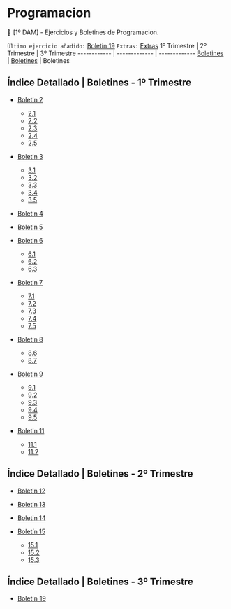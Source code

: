 # Programacion
:speech_balloon: [1º DAM] - Ejercicios y Boletines de Programacion.

`Último ejercicio añadido:` [Boletín 19](https://github.com/AFontanMoreira/Programacion/tree/master/Ejercicios/Boletines/3%C2%BA%20Trimestre/Boletin19/src)
`Extras:` [Extras](https://github.com/AFontanMoreira/Programacion/tree/master/Ejercicios/Extras)
1º Trimestre | 2º Trimestre | 3º Trimestre
------------ | ------------- | -------------
[Boletines](https://github.com/AFontanMoreira/Programacion/tree/master/Ejercicios/Boletines/1%C2%BA%20Trimestre) | [Boletines](https://github.com/AFontanMoreira/Programacion/tree/master/Ejercicios/Boletines/2%C2%BA%20Trimestre) | Boletines

## Índice Detallado | Boletines - 1º Trimestre
* [Boletin 2](https://github.com/AFontanMoreira/Programacion/tree/master/Ejercicios/Boletines/1%C2%BA%20Trimestre/Boletin2)
  * [2.1](https://github.com/AFontanMoreira/Programacion/tree/master/Ejercicios/Boletines/1%C2%BA%20Trimestre/Boletin2/Boletin2.1/src)
  * [2.2](https://github.com/AFontanMoreira/Programacion/tree/master/Ejercicios/Boletines/1%C2%BA%20Trimestre/Boletin2/Boletin2.2/src)
  * [2.3](https://github.com/AFontanMoreira/Programacion/tree/master/Ejercicios/Boletines/1%C2%BA%20Trimestre/Boletin2/Boletin2.3/src)
  * [2.4](https://github.com/AFontanMoreira/Programacion/tree/master/Ejercicios/Boletines/1%C2%BA%20Trimestre/Boletin2/Boletin2.4/src)
  * [2.5](https://github.com/AFontanMoreira/Programacion/tree/master/Ejercicios/Boletines/1%C2%BA%20Trimestre/Boletin2/Boletin2.5/src)
* [Boletin 3](https://github.com/AFontanMoreira/Programacion/tree/master/Ejercicios/Boletines/1%C2%BA%20Trimestre/Boletin3)
  * [3.1](https://github.com/AFontanMoreira/Programacion/tree/master/Ejercicios/Boletines/1%C2%BA%20Trimestre/Boletin3/Boletin3.1/src)
  * [3.2](https://github.com/AFontanMoreira/Programacion/tree/master/Ejercicios/Boletines/1%C2%BA%20Trimestre/Boletin3/Boletin3.2/src)
  * [3.3](https://github.com/AFontanMoreira/Programacion/tree/master/Ejercicios/Boletines/1%C2%BA%20Trimestre/Boletin3/Boletin3.3/src)
  * [3.4](https://github.com/AFontanMoreira/Programacion/tree/master/Ejercicios/Boletines/1%C2%BA%20Trimestre/Boletin3/Boletin3.4/src)
  * [3.5](https://github.com/AFontanMoreira/Programacion/tree/master/Ejercicios/Boletines/1%C2%BA%20Trimestre/Boletin3/Boletin3.5/src)
* [Boletin 4](https://github.com/AFontanMoreira/Programacion/tree/master/Ejercicios/Boletines/1%C2%BA%20Trimestre/Boletin4/src)

* [Boletin 5](https://github.com/AFontanMoreira/Programacion/tree/master/Ejercicios/Boletines/1%C2%BA%20Trimestre/Boletin5/src)

* [Boletin 6](https://github.com/AFontanMoreira/Programacion/tree/master/Ejercicios/Boletines/1%C2%BA%20Trimestre/Boletin6)
  * [6.1](https://github.com/AFontanMoreira/Programacion/tree/master/Ejercicios/Boletines/1%C2%BA%20Trimestre/Boletin6/Boletin6.1/src)
  * [6.2](https://github.com/AFontanMoreira/Programacion/tree/master/Ejercicios/Boletines/1%C2%BA%20Trimestre/Boletin6/Boletin6.2/src)
  * [6.3](https://github.com/AFontanMoreira/Programacion/tree/master/Ejercicios/Boletines/1%C2%BA%20Trimestre/Boletin6/Boletin6.3/src)
* [Boletin 7](https://github.com/AFontanMoreira/Programacion/tree/master/Ejercicios/Boletines/1%C2%BA%20Trimestre/Boletin7)
  * [7.1](https://github.com/AFontanMoreira/Programacion/tree/master/Ejercicios/Boletines/1%C2%BA%20Trimestre/Boletin7/Boletin7.1/src)
  * [7.2](https://github.com/AFontanMoreira/Programacion/tree/master/Ejercicios/Boletines/1%C2%BA%20Trimestre/Boletin7/Boletin7.2/src)
  * [7.3](https://github.com/AFontanMoreira/Programacion/tree/master/Ejercicios/Boletines/1%C2%BA%20Trimestre/Boletin7/Boletin7.3/src)
  * [7.4](https://github.com/AFontanMoreira/Programacion/tree/master/Ejercicios/Boletines/1%C2%BA%20Trimestre/Boletin7/Boletin7.4/src)
  * [7.5](https://github.com/AFontanMoreira/Programacion/tree/master/Ejercicios/Boletines/1%C2%BA%20Trimestre/Boletin7/Boletin7.5/src)
* [Boletin 8](https://github.com/AFontanMoreira/Programacion/tree/master/Ejercicios/Boletines/1%C2%BA%20Trimestre/Boletin8)
  * [8.6](https://github.com/AFontanMoreira/Programacion/tree/master/Ejercicios/Boletines/1%C2%BA%20Trimestre/Boletin8/Boletin8.6/src)
  * [8.7](https://github.com/AFontanMoreira/Programacion/tree/master/Ejercicios/Boletines/1%C2%BA%20Trimestre/Boletin8/Boletin8.7/src)
* [Boletin 9](https://github.com/AFontanMoreira/Programacion/tree/master/Ejercicios/Boletines/1%C2%BA%20Trimestre/Boletin9)
  * [9.1](https://github.com/AFontanMoreira/Programacion/tree/master/Ejercicios/Boletines/1%C2%BA%20Trimestre/Boletin9/Boletin9.1/src)
  * [9.2](https://github.com/AFontanMoreira/Programacion/tree/master/Ejercicios/Boletines/1%C2%BA%20Trimestre/Boletin9/Boletin9.2/src)
  * [9.3](https://github.com/AFontanMoreira/Programacion/tree/master/Ejercicios/Boletines/1%C2%BA%20Trimestre/Boletin9/Boletin9.3/src)
  * [9.4](https://github.com/AFontanMoreira/Programacion/tree/master/Ejercicios/Boletines/1%C2%BA%20Trimestre/Boletin9/Boletin9.4/src)
  * [9.5](https://github.com/AFontanMoreira/Programacion/tree/master/Ejercicios/Boletines/1%C2%BA%20Trimestre/Boletin9/Boletin9.5/src)
* [Boletin 11](https://github.com/AFontanMoreira/Programacion/tree/master/Ejercicios/Boletines/1%C2%BA%20Trimestre/Boletin11)
  * [11.1](https://github.com/AFontanMoreira/Programacion/tree/master/Ejercicios/Boletines/1%C2%BA%20Trimestre/Boletin11/Boletin11.1/src)
  * [11.2](https://github.com/AFontanMoreira/Programacion/tree/master/Ejercicios/Boletines/1%C2%BA%20Trimestre/Boletin11/Boletin11.2/src)
  
## Índice Detallado | Boletines - 2º Trimestre
* [Boletin 12](https://github.com/AFontanMoreira/Programacion/tree/master/Ejercicios/Boletines/2%C2%BA%20Trimestre/Boletin12/src)

* [Boletin 13](https://github.com/AFontanMoreira/Programacion/tree/master/Ejercicios/Boletines/2%C2%BA%20Trimestre/Boletin13/src)

* [Boletin 14](https://github.com/AFontanMoreira/Programacion/tree/master/Ejercicios/Boletines/2%C2%BA%20Trimestre/Boletin14/src)

* [Boletín 15](https://github.com/AFontanMoreira/Programacion/tree/master/Ejercicios/Boletines/2%C2%BA%20Trimestre/Boletin15)
  * [15.1](https://github.com/AFontanMoreira/Programacion/tree/master/Ejercicios/Boletines/2%C2%BA%20Trimestre/Boletin15/Boletin15.1/src)
  * [15.2](https://github.com/AFontanMoreira/Programacion/tree/master/Ejercicios/Boletines/2%C2%BA%20Trimestre/Boletin15/Boletin15.2/src)
  * [15.3](https://github.com/AFontanMoreira/Programacion/tree/master/Ejercicios/Boletines/2%C2%BA%20Trimestre/Boletin15/Boletin15.3/src)

## Índice Detallado | Boletines - 3º Trimestre
* [Boletin_19](https://github.com/AFontanMoreira/Programacion/tree/master/Ejercicios/Boletines/3%C2%BA%20Trimestre/Boletin19/src)

